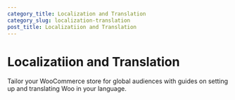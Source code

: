 ```yaml
---
category_title: Localization and Translation
category_slug: localization-translation
post_title: Localizatiion and Translation
---
```


# Localizatiion and Translation

Tailor your WooCommerce store for global audiences with guides on setting up and translating Woo in your language.
